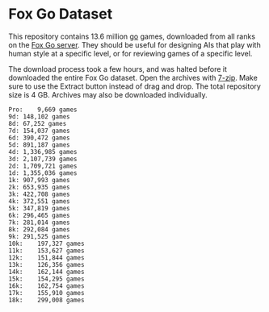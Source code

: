 # Fox Go Dataset
This repository contains 13.6 million [go](https://en.wikipedia.org/wiki/Go_(game)) games, downloaded from all ranks on the [Fox Go server](http://www.foxwq.com/). They should be useful for designing AIs that play with human style at a specific level, or for reviewing games of a specific level.

The download process took a few hours, and was halted before it downloaded the entire Fox Go dataset. Open the archives with [7-zip](http://www.7-zip.org/). Make sure to use the Extract button instead of drag and drop. The total repository size is 4 GB. Archives may also be downloaded individually. 

    Pro:	9,669 games
    9d:	148,102 games
    8d:	67,252 games
    7d:	154,037 games
    6d:	390,472 games
    5d:	891,187 games
    4d:	1,336,985 games
    3d:	2,107,739 games
    2d:	1,709,721 games
    1d:	1,355,036 games
    1k:	907,993 games
    2k:	653,935 games
    3k:	422,708 games
    4k:	372,551 games
    5k:	347,819 games
    6k:	296,465 games
    7k:	281,014 games
    8k:	292,084 games
    9k:	291,525 games
    10k:	197,327 games
    11k:	153,627 games
    12k:	151,844 games
    13k:	126,356 games
    14k:	162,144 games
    15k:	154,295 games
    16k:	162,754 games
    17k:	155,910 games
    18k:	299,008 games
